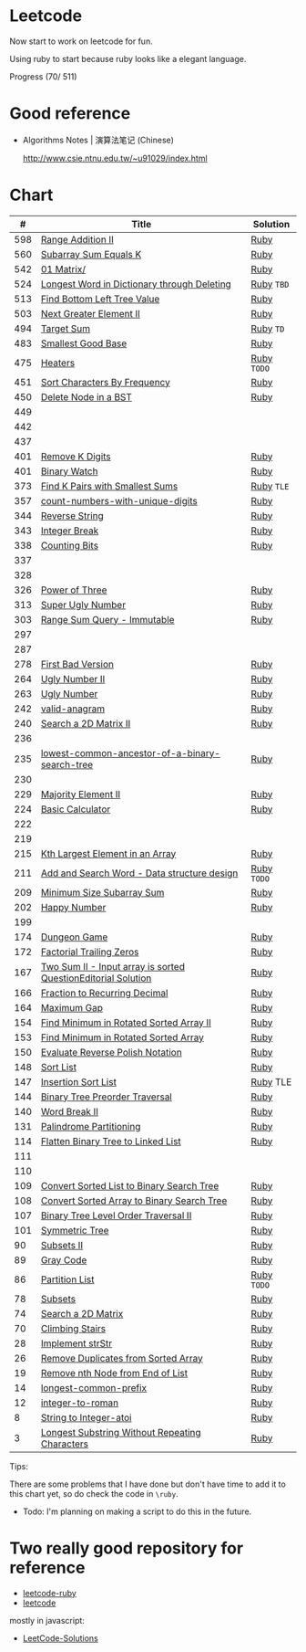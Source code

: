 # Leetcode

Now start to work on leetcode for fun.

Using ruby to start because ruby looks like a elegant language.

Progress (70/ 511)

# Good reference

- Algorithms Notes | 演算法笔记 (Chinese)

  http://www.csie.ntnu.edu.tw/~u91029/index.html

# Chart

| # | Title | Solution |
|---|-------|----------|
| 598 | [Range Addition II](https://leetcode.com/problems/range-addition-ii/#/description) | [Ruby](./ruby/Q598.rb) |
| 560 | [Subarray Sum Equals K](https://leetcode.com/problems/subarray-sum-equals-k/) | [Ruby](./ruby/Q560/Q560.rb) |
| 542 | [01 Matrix/](https://leetcode.com/problems/01-matrix/) | [Ruby](./ruby/Q542/Q542.rb) |
| 524 | [Longest Word in Dictionary through Deleting](https://leetcode.com/problems/longest-word-in-dictionary-through-deleting/#/description) | [Ruby](./ruby/Q524/Q524.rb) `TBD` |
| 513 | [Find Bottom Left Tree Value](https://leetcode.com/problems/find-bottom-left-tree-value/) | [Ruby](./ruby/Q513/Q513.rb) |
| 503 | [Next Greater Element II](https://leetcode.com/problems/next-greater-element-ii/) | [Ruby](./ruby/Q503/Q503.rb) |
| 494 | [Target Sum](https://leetcode.com/problems/target-sum/) | [Ruby](./ruby/Q494/Q494.rb) `TD`|
| 483 | [Smallest Good Base](https://leetcode.com/problems/smallest-good-base/) | [Ruby](./ruby/Q483/Q483.rb) |
| 475 | [Heaters](https://leetcode.com/problems/heaters/) | [Ruby](./ruby/Q475/Q475.rb) `TODO` |
| 451 | [Sort Characters By Frequency](https://leetcode.com/problems/sort-characters-by-frequency/) | [Ruby](./ruby/Q451/Q451.rb)
| 450 | [Delete Node in a BST](https://leetcode.com/problems/delete-node-in-a-bst/) | [Ruby](./ruby/Q450/Q450.rb) |
| 449 |
| 442 |
| 437 |
| 401 | [Remove K Digits](https://leetcode.com/problems/remove-k-digits/) | [Ruby](./ruby/Q402/Q402.rb) |
| 401 | [Binary Watch](https://leetcode.com/problems/binary-watch/) | [Ruby](./ruby/Q401/Q401.rb) |
| 373 | [Find K Pairs with Smallest Sums](https://leetcode.com/problems/find-k-pairs-with-smallest-sums/?tab=Description) | [Ruby](./ruby/Q373/Q373.rb) `TLE`|
| 357 | [count-numbers-with-unique-digits](https://leetcode.com/problems/count-numbers-with-unique-digits/) | [Ruby](./ruby/Q357/Q357.rb) |
| 344 | [Reverse String](https://leetcode.com/problems/reverse-string/) | [Ruby](./ruby/Q344/Q344.rb) |
| 343 | [Integer Break](https://leetcode.com/problems/integer-break/) | [Ruby](./ruby/Q343/Q343.rb) |
| 338 | [Counting Bits](https://leetcode.com/problems/counting-bits/) | [Ruby](./ruby/Q338/Q338.rb) | 
| 337 |
| 328 |
| 326 | [Power of Three](https://leetcode.com/problems/power-of-three/) | [Ruby](.ruby/Q326/Q326.rb) |
| 313 | [Super Ugly Number](https://leetcode.com/problems/super-ugly-number/) | [Ruby](./ruby/Q313/Q313.rb) |
| 303 | [Range Sum Query - Immutable ](https://leetcode.com/problems/range-sum-query-immutable/) | [Ruby](./ruby/Q303/Q303.rb) |
| 297 |
| 287 |
| 278 | [First Bad Version](https://leetcode.com/problems/first-bad-version/) | [Ruby](./ruby/Q278/Q278.rb) |
| 264 | [Ugly Number II](https://leetcode.com/problems/ugly-number-ii/) | [Ruby](./ruby/Q264/Q264.rb) | 
| 263 | [Ugly Number](https://leetcode.com/problems/ugly-number/) | [Ruby](./ruby/Q263/Q263.rb) |
| 242 | [valid-anagram](https://leetcode.com/problems/valid-anagram/)| [Ruby](./ruby/Q242/Q242.rb) |
| 240 | [Search a 2D Matrix II](https://leetcode.com/problems/search-a-2d-matrix-ii/) | [Ruby](./ruby/Q240/Q240.rb) | 
| 236 |
| 235 | [lowest-common-ancestor-of-a-binary-search-tree](https://leetcode.com/problems/lowest-common-ancestor-of-a-binary-search-tree/) | [Ruby](./ruby/Q235/Q235.rb) |
| 230 |
| 229 | [Majority Element II](https://leetcode.com/problems/majority-element-ii/) | [Ruby](./ruby/Q229/Q229.rb) |
| 224 | [Basic Calculator](https://leetcode.com/problems/basic-calculator/) | [Ruby](./ruby/Q224/Q224.rb) | 
| 222 |
| 219 |
| 215 | [Kth Largest Element in an Array](https://leetcode.com/problems/kth-largest-element-in-an-array) | [Ruby](./ruby/Q215/Q215.rb) |
| 211 | [Add and Search Word - Data structure design](https://leetcode.com/problems/add-and-search-word-data-structure-design/) | [Ruby](./ruby/Q211/Q211.rb) `TODO` |
| 209 | [Minimum Size Subarray Sum](https://leetcode.com/problems/minimum-size-subarray-sum/) | [Ruby](./ruby/Q209/Q209.rb) |
| 202 | [Happy Number](https://leetcode.com/problems/happy-number/) | [Ruby](./ruby/Q202/Q202.rb) |
| 199 |
| 174 | [Dungeon Game](https://leetcode.com/problems/dungeon-game/) | [Ruby](./ruby/Q174/Q174.rb) |
| 172 | [Factorial Trailing Zeros](https://leetcode.com/problems/factorial-trailing-zeroes/) | [Ruby](./ruby/Q172/Q172.rb) |
| 167 | [Two Sum II - Input array is sorted  QuestionEditorial Solution](https://leetcode.com/problems/two-sum-ii-input-array-is-sorted/) | [Ruby](./ruby/Q167/Q167.rb) |
| 166 | [Fraction to Recurring Decimal](https://leetcode.com/problems/fraction-to-recurring-decimal/) | [Ruby](./ruby/Q166/Q166.rb) |
| 164 | [Maximum Gap](https://leetcode.com/problems/maximum-gap/) | [Ruby](./ruby/Q164/Q164.rb) |
| 154 | [Find Minimum in Rotated Sorted Array II](https://leetcode.com/problems/find-minimum-in-rotated-sorted-array-ii/) | [Ruby](./ruby/Q154/Q154.rb) |
| 153 | [Find Minimum in Rotated Sorted Array](https://leetcode.com/problems/find-minimum-in-rotated-sorted-array/) | [Ruby](./ruby/Q153/Q153.rb) |
| 150 | [Evaluate Reverse Polish Notation](https://leetcode.com/problems/evaluate-reverse-polish-notation/) | [Ruby](./ruby/Q150/Q150.rb) |
| 148 | [Sort List](https://leetcode.com/problems/sort-list/) | [Ruby](./ruby/Q148/Q148.rb) |
| 147 | [Insertion Sort List](https://leetcode.com/problems/insertion-sort-list/) | [Ruby](./ruby/Q147/Q147.rb) TLE |
| 144 | [Binary Tree Preorder Traversal](https://leetcode.com/problems/binary-tree-preorder-traversal/) | [Ruby](./ruby/Q144/Q144.rb) |
| 140 | [Word Break II](https://leetcode.com/problems/word-break-ii/) | [Ruby](./ruby/Q140/Q140.rb) |
| 131 | [Palindrome Partitioning](https://leetcode.com/problems/palindrome-partitioning/) | [Ruby](./ruby/Q131/Q131.rb) | 
| 114 | [Flatten Binary Tree to Linked List](https://leetcode.com/problems/flatten-binary-tree-to-linked-list/) | [Ruby](./ruby/Q114/Q114.rb) |
| 111 |
| 110 |
| 109 | [Convert Sorted List to Binary Search Tree](https://leetcode.com/problems/convert-sorted-list-to-binary-search-tree/) | [Ruby](./ruby/Q109/Q109.rb) |
| 108 | [Convert Sorted Array to Binary Search Tree](https://leetcode.com/problems/convert-sorted-array-to-binary-search-tree/) | [Ruby](./ruby/Q108/Q108.rb) |
| 107 | [Binary Tree Level Order Traversal II](https://leetcode.com/problems/binary-tree-level-order-traversal-ii/) | [Ruby](./ruby/Q107/Q107.rb) |
| 101 | [Symmetric Tree](https://leetcode.com/problems/symmetric-tree/) | [Ruby](./ruby/Q101/Q101.rb) |
| 90  | [Subsets II](https://leetcode.com/problems/subsets-ii/) | [Ruby](./ruby/Q90/Q90.rb) |
| 89  | [Gray Code](https://leetcode.com/problems/gray-code/) | [Ruby](./ruby/Q89/Q89.rb) |
| 86  | [Partition List](https://leetcode.com/problems/partition-list/) | [Ruby](./ruby/Q86/Q86.rb) `TODO`|
| 78  | [Subsets](https://leetcode.com/problems/subsets) | [Ruby](./ruby/Q78/Q78.rb) |
| 74  | [Search a 2D Matrix](https://leetcode.com/problems/search-a-2d-matrix/) | [Ruby](./ruby/Q74/Q74.rb) |
| 70  | [Climbing Stairs](https://leetcode.com/problems/climbing-stairs/) | [Ruby](./ruby/Q70/Q70.rb) |
| 28  | [Implement strStr](https://leetcode.com/problems/implement-strstr/) | [Ruby](./ruby/Q28/Q28.rb) |
| 26  | [Remove Duplicates from Sorted Array](https://leetcode.com/problems/remove-duplicates-from-sorted-array/) | [Ruby](./ruby/Q26/Q26.rb) |
| 19  | [Remove nth Node from End of List](https://leetcode.com/problems/remove-nth-node-from-end-of-list/) | [Ruby](./ruby/Q19/Q19.rb) |
| 14  | [longest-common-prefix](https://leetcode.com/problems/longest-common-prefix/) | [Ruby](./ruby/Q14/Q14.rb) |
| 12  | [integer-to-roman](https://leetcode.com/problems/integer-to-roman/) | [Ruby](./ruby/Q12/Q12.rb) |
| 8   | [String to Integer-atoi](https://leetcode.com/problems/string-to-integer-atoi/) | [Ruby](./ruby/Q8/Q8.rb) |
| 3   | [Longest Substring Without Repeating Characters](https://leetcode.com/problems/longest-substring-without-repeating-characters/) | [Ruby](./ruby/Q3/Q3.rb) |

Tips:

There are some problems that I have done but don't have time to add it to this chart yet, so do check the code in `\ruby`.

- Todo: I'm planning on making a script to do this in the future.

# Two really good repository for reference

- [leetcode-ruby](https://github.com/shichao-an/leetcode-ruby)
- [leetcode](https://github.com/0x01f7/leetcode)

mostly in javascript:

- [LeetCode-Solutions](https://github.com/iplus26/LeetCode-Solutions)

